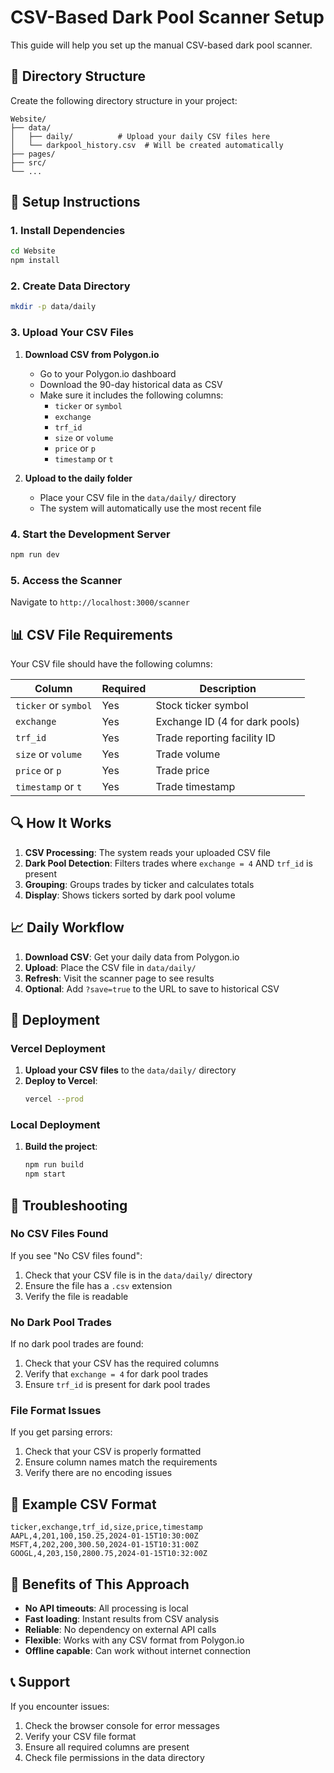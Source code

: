 # CSV-Based Dark Pool Scanner Setup

This guide will help you set up the manual CSV-based dark pool scanner.

## 📁 Directory Structure

Create the following directory structure in your project:

```
Website/
├── data/
│   ├── daily/          # Upload your daily CSV files here
│   └── darkpool_history.csv  # Will be created automatically
├── pages/
├── src/
└── ...
```

## 🔧 Setup Instructions

### 1. Install Dependencies

```bash
cd Website
npm install
```

### 2. Create Data Directory

   ```bash
mkdir -p data/daily
```

### 3. Upload Your CSV Files

1. **Download CSV from Polygon.io**
   - Go to your Polygon.io dashboard
   - Download the 90-day historical data as CSV
   - Make sure it includes the following columns:
     - `ticker` or `symbol`
     - `exchange`
     - `trf_id`
     - `size` or `volume`
     - `price` or `p`
     - `timestamp` or `t`

2. **Upload to the daily folder**
   - Place your CSV file in the `data/daily/` directory
   - The system will automatically use the most recent file

### 4. Start the Development Server

```bash
npm run dev
```

### 5. Access the Scanner

Navigate to `http://localhost:3000/scanner`

## 📊 CSV File Requirements

Your CSV file should have the following columns:

| Column | Required | Description |
|--------|----------|-------------|
| `ticker` or `symbol` | Yes | Stock ticker symbol |
| `exchange` | Yes | Exchange ID (4 for dark pools) |
| `trf_id` | Yes | Trade reporting facility ID |
| `size` or `volume` | Yes | Trade volume |
| `price` or `p` | Yes | Trade price |
| `timestamp` or `t` | Yes | Trade timestamp |

## 🔍 How It Works

1. **CSV Processing**: The system reads your uploaded CSV file
2. **Dark Pool Detection**: Filters trades where `exchange = 4` AND `trf_id` is present
3. **Grouping**: Groups trades by ticker and calculates totals
4. **Display**: Shows tickers sorted by dark pool volume

## 📈 Daily Workflow

1. **Download CSV**: Get your daily data from Polygon.io
2. **Upload**: Place the CSV file in `data/daily/`
3. **Refresh**: Visit the scanner page to see results
4. **Optional**: Add `?save=true` to the URL to save to historical CSV

## 🚀 Deployment

### Vercel Deployment

1. **Upload your CSV files** to the `data/daily/` directory
2. **Deploy to Vercel**:
   ```bash
   vercel --prod
   ```

### Local Deployment

1. **Build the project**:
   ```bash
   npm run build
   npm start
   ```

## 🔧 Troubleshooting

### No CSV Files Found

If you see "No CSV files found":
1. Check that your CSV file is in the `data/daily/` directory
2. Ensure the file has a `.csv` extension
3. Verify the file is readable

### No Dark Pool Trades

If no dark pool trades are found:
1. Check that your CSV has the required columns
2. Verify that `exchange = 4` for dark pool trades
3. Ensure `trf_id` is present for dark pool trades

### File Format Issues

If you get parsing errors:
1. Check that your CSV is properly formatted
2. Ensure column names match the requirements
3. Verify there are no encoding issues

## 📝 Example CSV Format

```csv
ticker,exchange,trf_id,size,price,timestamp
AAPL,4,201,100,150.25,2024-01-15T10:30:00Z
MSFT,4,202,200,300.50,2024-01-15T10:31:00Z
GOOGL,4,203,150,2800.75,2024-01-15T10:32:00Z
```

## 🎯 Benefits of This Approach

- **No API timeouts**: All processing is local
- **Fast loading**: Instant results from CSV analysis
- **Reliable**: No dependency on external API calls
- **Flexible**: Works with any CSV format from Polygon.io
- **Offline capable**: Can work without internet connection

## 📞 Support

If you encounter issues:
1. Check the browser console for error messages
2. Verify your CSV file format
3. Ensure all required columns are present
4. Check file permissions in the data directory

